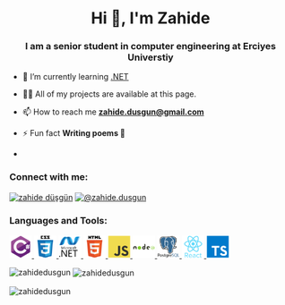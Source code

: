 <h1 align="center" id="animated-text">Hi 👋, I'm Zahide</h1>

<h3 align="center">I am a senior student in computer engineering at Erciyes Universtiy</h3>

- 🌱 I’m currently learning   [.NET](https://github.com/zahidedusgun/YetgenAkbankBootcamp)

- 👨‍💻 All of my projects are available at this page.

- 📫 How to reach me   **zahide.dusgun@gmail.com**

- ⚡ Fun fact **Writing poems 📜**
- 
<h3 align="left">Connect with me:</h3>
<p align="left">
<a href="https://linkedin.com/in/zahide düşgün" target="blank"><img align="center" src="https://raw.githubusercontent.com/rahuldkjain/github-profile-readme-generator/master/src/images/icons/Social/linked-in-alt.svg" alt="zahide düşgün" height="30" width="40" /></a>
<a href="https://medium.com/@zahide.dusgun" target="blank"><img align="center" src="https://raw.githubusercontent.com/rahuldkjain/github-profile-readme-generator/master/src/images/icons/Social/medium.svg" alt="@zahide.dusgun" height="30" width="40" /></a>
</p>

<h3 align="left">Languages and Tools:</h3>
<p align="left"> <a href="https://www.w3schools.com/cs/" target="_blank" rel="noreferrer"> <img src="https://raw.githubusercontent.com/devicons/devicon/master/icons/csharp/csharp-original.svg" alt="csharp" width="40" height="40"/> </a> <a href="https://www.w3schools.com/css/" target="_blank" rel="noreferrer"> <img src="https://raw.githubusercontent.com/devicons/devicon/master/icons/css3/css3-original-wordmark.svg" alt="css3" width="40" height="40"/> </a> <a href="https://dotnet.microsoft.com/" target="_blank" rel="noreferrer"> <img src="https://raw.githubusercontent.com/devicons/devicon/master/icons/dot-net/dot-net-original-wordmark.svg" alt="dotnet" width="40" height="40"/> </a> <a href="https://www.w3.org/html/" target="_blank" rel="noreferrer"> <img src="https://raw.githubusercontent.com/devicons/devicon/master/icons/html5/html5-original-wordmark.svg" alt="html5" width="40" height="40"/> </a> <a href="https://developer.mozilla.org/en-US/docs/Web/JavaScript" target="_blank" rel="noreferrer"> <img src="https://raw.githubusercontent.com/devicons/devicon/master/icons/javascript/javascript-original.svg" alt="javascript" width="40" height="40"/> </a> <a href="https://nodejs.org" target="_blank" rel="noreferrer"> <img src="https://raw.githubusercontent.com/devicons/devicon/master/icons/nodejs/nodejs-original-wordmark.svg" alt="nodejs" width="40" height="40"/> </a> <a href="https://www.postgresql.org" target="_blank" rel="noreferrer"> <img src="https://raw.githubusercontent.com/devicons/devicon/master/icons/postgresql/postgresql-original-wordmark.svg" alt="postgresql" width="40" height="40"/> </a> <a href="https://reactjs.org/" target="_blank" rel="noreferrer"> <img src="https://raw.githubusercontent.com/devicons/devicon/master/icons/react/react-original-wordmark.svg" alt="react" width="40" height="40"/> </a> <a href="https://www.typescriptlang.org/" target="_blank" rel="noreferrer"> <img src="https://raw.githubusercontent.com/devicons/devicon/master/icons/typescript/typescript-original.svg" alt="typescript" width="40" height="40"/> </a> </p>

<p><img align="left" src="https://github-readme-stats.vercel.app/api/top-langs?username=zahidedusgun&show_icons=true&locale=en&layout=compact" alt="zahidedusgun" /></p>

<p>&nbsp;<img align="center" src="https://github-readme-stats.vercel.app/api?username=zahidedusgun&show_icons=true&locale=en" alt="zahidedusgun" /></p>

<p><img align="center" src="https://github-readme-streak-stats.herokuapp.com/?user=zahidedusgun&" alt="zahidedusgun" /></p>
